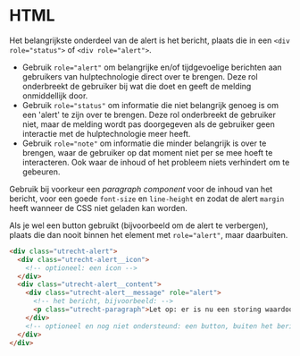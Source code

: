 <!-- @license CC0-1.0 -->

# HTML

Het belangrijkste onderdeel van de alert is het bericht, plaats die in een `<div role="status">` of `<div role="alert">`.

- Gebruik `role="alert"` om belangrijke en/of tijdgevoelige berichten aan gebruikers van hulptechnologie direct over te brengen. Deze rol onderbreekt de gebruiker bij wat die doet en geeft de melding onmiddellijk door.
- Gebruik `role="status"` om informatie die niet belangrijk genoeg is om een 'alert' te zijn over te brengen. Deze rol onderbreekt de gebruiker niet, maar de melding wordt pas doorgegeven als de gebruiker geen interactie met de hulptechnologie meer heeft.
- Gebruik `role="note"` om informatie die minder belangrijk is over te brengen, waar de gebruiker op dat moment niet per se mee hoeft te interacteren. Ook waar de inhoud of het probleem niets verhindert om te gebeuren.

Gebruik bij voorkeur een _paragraph component_ voor de inhoud van het bericht, voor een goede `font-size` en `line-height` en zodat de alert `margin` heeft wanneer de CSS niet geladen kan worden.

Als je wel een button gebruikt (bijvoorbeeld om de alert te verbergen), plaats die dan nooit binnen het element met `role="alert"`, maar daarbuiten.

```html
<div class="utrecht-alert">
  <div class="utrecht-alert__icon">
    <!-- optioneel: een icon -->
  </div>
  <div class="utrecht-alert__content">
    <div class="utrecht-alert__message" role="alert">
      <!-- het bericht, bijvoorbeeld: -->
      <p class="utrecht-paragraph">Let op: er is nu een storing waardoor...</p>
    </div>
    <!-- optioneel en nog niet ondersteund: een button, buiten het bericht -->
  </div>
</div>
```
